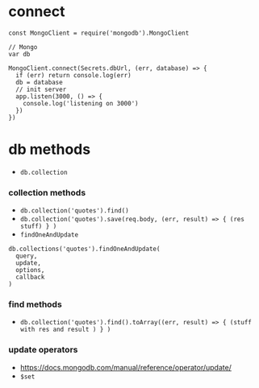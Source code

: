 # connect

```
const MongoClient = require('mongodb').MongoClient

// Mongo
var db

MongoClient.connect(Secrets.dbUrl, (err, database) => {
  if (err) return console.log(err)
  db = database
  // init server
  app.listen(3000, () => {
    console.log('listening on 3000')
  })
})
```

# db methods

- `db.collection`

### collection methods

- `db.collection('quotes').find()`
- `db.collection('quotes').save(req.body, (err, result) => { (res stuff) } )`
- `findOneAndUpdate`
```
db.collections('quotes').findOneAndUpdate(
  query,
  update,
  options,
  callback
)
```

### find methods

- `db.collection('quotes').find().toArray((err, result) => { (stuff with res and result ) } )`

### update operators
- https://docs.mongodb.com/manual/reference/operator/update/
- `$set`